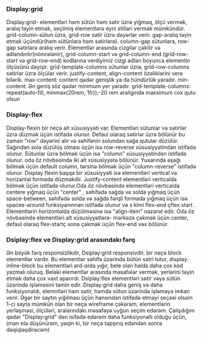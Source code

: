 


### Display:grid
Display:grid- elementləri həm sütün həm sətir üzrə yiğmaq, ölçü vermək, aralıq təyin etmək, seçilmiş elementlərə eyni stilləri vermək mümkündür. grid-column-sütun üzrə, grid-row sətir üzrə dəyərlər verir. gap-araliq təyin etmək üçündür(həm sütünlara həm sətirlərə). column-gap sütunlara, row-gap sətirlərə aralıq verir. Elementlər arasında cizgilər çəkilir və adlandırılır(nömrələnir), grid-column-start və grid-column-end (grid-row-start və grid-row-end) kodlarına verdiyimiz cizgi adları boyunca elementin ölçüsünü dəyişir.
grid-template-columns sütunlar üzrə, grid-row-columns sətirlər üzrə ölçülər verir.
justify-content, align-content özəliklərini verə bilərik.
max-content: content qədər genişlik ya da hündürlük yaradır.
min-content: Ən geniş söz qədər minimum yer yaradır.
grid-template-columns: repeat(auto-fill, minmax(20rem, 1fr));-20 rem araligında maxsimum cox qutu olsun

### Display-flex
Display-flexin bir neçə alt xüsusiyyəti var. Elementləri sütunlar və sətirlər üzrə düzmək üçün istifadə olunur. Defaul olaraq sətirlər üzrə bölünür bu zaman "row" dəyərini alır və səhifənin solundan sağa qutular düzülür. Sağından sola düzülüş olması üçün isə row-reverse xüsusiyyətindən istifadə olunur. Sütunlar üzrə bölmək üçün isə "column" xüsusiyyətindən istifadə olunur. oda öz növbəsində iki alt xüsusiyyətə bölünür. Yuxarında aşağı bölmək üçün default column, tərsinə bölmək üçün "column-reverse" istifadə olunur.
Display flexin başqa bir xüsusiyyəti isə elementləri vertical və horizantal formada düzməkdir. Justify-content elementləri verticalda bölmək üçün istifadə olunur.Oda öz növbəsində elementləri verticalda centere yığmaq üçün "center" , səhifədə sağda və solda yığmaq üçün space-between, səhifədə solda və sağda fərqli formada yığmaq üçün isə spacee-around funksiyanınnan istifadə olunur və s kimi flex-end çflex start . Elementlərin horizontalda düzülməsinə isə "align-item" nəzarət edir. Oda öz növbəsində elementləri alt xüsusiyyətlərə- mərkəzə çəkmək üçün center, defaul olaraq flex-startç sona çəkmək üçün flex-end vəs bölünür.


### Dsiplay:flex ve Display:grid arasındakı fərq
Ən böyük fərq responsizlikdir, Dsiplay:grid responsivdir.
bir neçə block elementlər vardır. Bu elementlər səhifə üzərində bütün sətri tutur, display: inline-block bu elementləri ard-arda yığır, bele olan halda daha çox kod yazmalı oluruq. Beləki elementlər arasında məsafələr vermək, yerlərini təyin etmək daha çox vaxt aparırdı.
Dsiplay:flex elementləri sətir vəya sütün üzərində işləməsini təmin edir.
Display:grid daha geniş və daha funksiyonaldı, elemntləri həm sətir, həmdə sütun üzərində işləməyə imkan verir.
Əgər bir saytın yığılması üçün hansından istifadə etməyi seçəsi olsam 1-ci sayta mümkün olan bir neçə wireframe çəkərəm, elementlərin yerləşməsi, ölçüləri, aralarındakı məsafəyə uyğun seçim edərəm. Çalışdığım qədər "Display:grid" dən isifadə edərəm daha funksiyonallı olduğu üçün, (mən elə düşünürəm, yəqin ki, bir neçə tapşırıq edəndən sonra dəqiqləşdirəcəm)